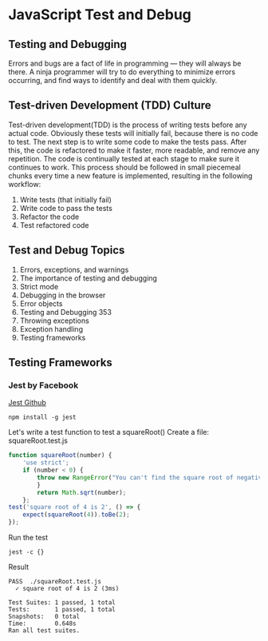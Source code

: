# JavaScript Test and Debug

## Testing and Debugging

Errors and bugs are a fact of life in programming ― they will always be there. A ninja programmer will try to do everything to minimize errors occurring, and find ways to identify and deal with them quickly.

## Test-driven Development (TDD) Culture

Test-driven development(TDD) is the process of writing tests before any actual code. Obviously these tests will initially fail, because there is no code to test. The next step is to write some code to make the tests pass. After this, the code is refactored to make it faster, more readable, and remove any repetition. The code is continually tested at each stage to make sure it continues to work. This process should be followed in small piecemeal chunks every time a new feature is implemented, resulting in the following workflow:

1. Write tests (that initially fail)
2. Write code to pass the tests
3. Refactor the code
4. Test refactored code

## Test and Debug Topics

1. Errors, exceptions, and warnings
2. The importance of testing and debugging
3. Strict mode
4. Debugging in the browser
5. Error objects
6. Testing and Debugging 353
7. Throwing exceptions
8. Exception handling
9. Testing frameworks

## Testing Frameworks

### Jest by Facebook

[Jest Github](https://facebook.github.io/jest/)

``` shell
npm install -g jest
```

Let's write a test function to test a squareRoot()
Create a file: squareRoot.test.js

``` javascript
function squareRoot(number) {
    'use strict';
    if (number < 0) {
        throw new RangeError("You can't find the square root of negative numbers ")
        }
        return Math.sqrt(number);
    };
test('square root of 4 is 2', () => {
    expect(squareRoot(4)).toBe(2);
});
```

Run the test
``` shell
jest -c {}
```

Result
``` shell
PASS  ./squareRoot.test.js
  ✓ square root of 4 is 2 (3ms)

Test Suites: 1 passed, 1 total
Tests:       1 passed, 1 total
Snapshots:   0 total
Time:        0.648s
Ran all test suites.
```
